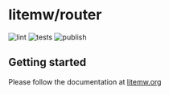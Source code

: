 # litemw/router 

![lint](https://github.com/litemw/router/actions/workflows/lint.yml/badge.svg)
![tests](https://github.com/litemw/router/actions/workflows/tests.yml/badge.svg)
![publish](https://github.com/litemw/router/actions/workflows/publish.yml/badge.svg)


## Getting started  
Please follow the documentation at
[litemw.org](https://litemw.org)